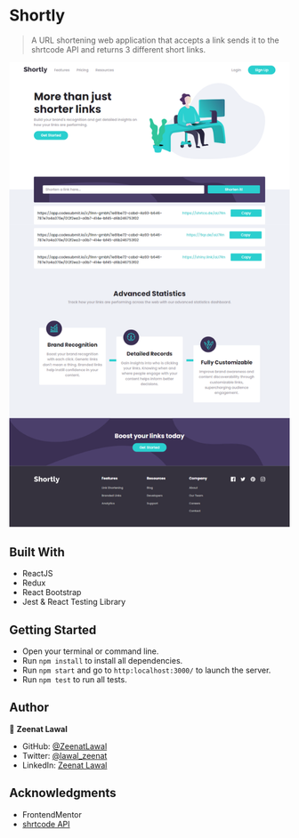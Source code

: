 # Shortly
> A URL shortening web application that accepts a link sends it to the shrtcode API and returns 3 different short links.

![screenshot](./src/images/desktop.png)


## Built With

- ReactJS
- Redux
- React Bootstrap
- Jest & React Testing Library

## Getting Started

- Open your terminal or command line.
- Run `npm install` to install all dependencies.
- Run `npm start` and go to `http:localhost:3000/` to launch the server.
- Run `npm test` to run all tests.

## Author

👤 **Zeenat Lawal**

- GitHub: [@ZeenatLawal](https://github.com/ZeenatLawal)
- Twitter: [@lawal_zeenat](https://twitter.com/lawal_zeenat)
- LinkedIn: [Zeenat Lawal](https://www.linkedin.com/in/zeenatlawal)

## Acknowledgments

- FrontendMentor
- [shrtcode API](https://app.shrtco.de/docs)
